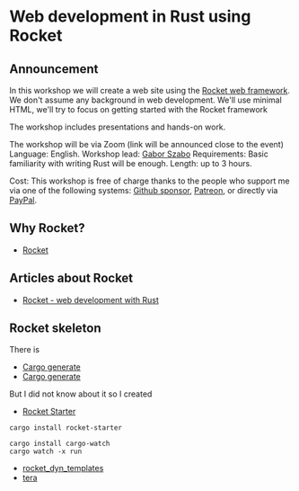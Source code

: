 # Web development in Rust using Rocket

## Announcement

In this workshop we will create a web site using the [Rocket web framework](https://rocket.rs/).
We don't assume any background in web development. We'll use minimal HTML, we'll try to focus on getting started with the Rocket framework

The workshop includes presentations and hands-on work.

The workshop will be via Zoom (link will be announced close to the event)
Language: English.
Workshop lead: [Gabor Szabo](https://szabgab.com/)
Requirements: Basic familiarity with writing Rust will be enough.
Length: up to 3 hours.

Cost: This workshop is free of charge thanks to the people who support me via one of the following systems: [Github sponsor](https://github.com/sponsors/szabgab/), [Patreon](https://www.patreon.com/szabgab), or directly via [PayPal](https://www.paypal.com/paypalme/szabgab).



## Why Rocket?

* [Rocket](https://rocket.rs/)

## Articles about Rocket

* [Rocket - web development with Rust](https://rust.code-maven.com/rocket)


## Rocket skeleton

There is
* [Cargo generate](https://github.com/cargo-generate/)
* [Cargo generate](https://github.com/topics/cargo-generate)

But I did not know about it so I created

* [Rocket Starter](https://crates.io/crates/rocket-starter)


```
cargo install rocket-starter
```

```
cargo install cargo-watch
cargo watch -x run
```




* [rocket_dyn_templates](https://crates.io/crates/rocket_dyn_templates)
* [tera](https://crates.io/crates/tera)
